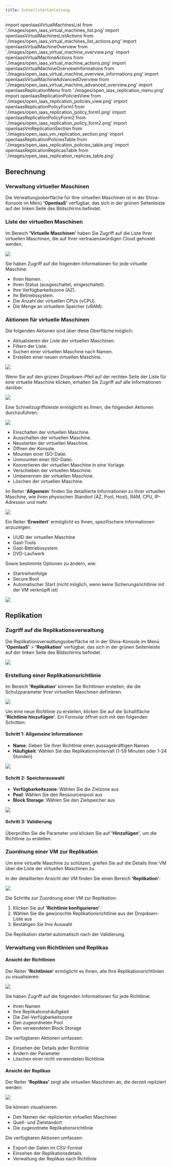 ```yaml
---
title: Schnellstartanleitung
---
```

import openIaasVirtualMachinesList from './images/open_iaas_virtual_machines_list.png'
import openIaasVirtualMachinesListActions from './images/open_iaas_virtual_machines_list_actions.png'
import openIaasVirtualMachineOverview from './images/open_iaas_virtual_machine_overview.png'
import openIaasVirtualMachineActions from './images/open_iaas_virtual_machine_actions.png'
import openIaasVirtualMachineOverviewInformations from './images/open_iaas_virtual_machine_overview_informations.png'
import openIaasVirtualMachineAdvancedOverview from './images/open_iaas_virtual_machine_advanced_overview.png'
import openIaasReplicationMenu from './images/open_iaas_replication_menu.png'
import openIaasReplicationPoliciesView from './images/open_iaas_replication_policies_view.png'
import openIaasReplicationPolicyForm1 from './images/open_iaas_replication_policy_form1.png'
import openIaasReplicationPolicyForm2 from './images/open_iaas_replication_policy_form2.png'
import openIaasVmReplicationSection from './images/open_iaas_vm_replication_section.png'
import openIaasReplicationPoliciesTable from './images/open_iaas_replication_policies_table.png'
import openIaasReplicationReplicasTable from './images/open_iaas_replication_replicas_table.png'

## Berechnung

### Verwaltung virtueller Maschinen

Die Verwaltungsoberfläche für Ihre virtuellen Maschinen ist in der Shiva-Konsole im Menü __'OpenIaaS'__ verfügbar, das sich in der grünen Seitenleiste auf der linken Seite des Bildschirms befindet.

### Liste der virtuellen Maschinen

Im Bereich __'Virtuelle Maschinen'__ haben Sie Zugriff auf die Liste Ihrer virtuellen Maschinen, die auf Ihrer vertrauenswürdigen Cloud gehostet werden.

<img src={openIaasVirtualMachinesList} />

Sie haben Zugriff auf die folgenden Informationen für jede virtuelle Maschine:

- Ihren Namen.
- Ihren Status (ausgeschaltet, eingeschaltet).
- Ihre Verfügbarkeitszone (AZ).
- Ihr Betriebssystem.
- Die Anzahl der virtuellen CPUs (vCPU).
- Die Menge an virtuellem Speicher (vRAM).

### Aktionen für virtuelle Maschinen

Die folgenden Aktionen sind über diese Oberfläche möglich:

- Aktualisieren der Liste der virtuellen Maschinen.
- Filtern der Liste.
- Suchen einer virtuellen Maschine nach Namen.
- Erstellen einer neuen virtuellen Maschine.

<img src={openIaasVirtualMachinesListActions} />

Wenn Sie auf den grünen Dropdown-Pfeil auf der rechten Seite der Liste für eine virtuelle Maschine klicken, erhalten Sie Zugriff auf alle Informationen darüber.

<img src={openIaasVirtualMachineOverview} />

Eine Schnellzugriffsleiste ermöglicht es Ihnen, die folgenden Aktionen durchzuführen:

<img src={openIaasVirtualMachineActions} />

- Einschalten der virtuellen Maschine.
- Ausschalten der virtuellen Maschine.
- Neustarten der virtuellen Maschine.
- Öffnen der Konsole.
- Mounten einer ISO-Datei.
- Unmounten einer ISO-Datei.
- Konvertieren der virtuellen Maschine in eine Vorlage.
- Verschieben der virtuellen Maschine.
- Umbenennen der virtuellen Maschine.
- Löschen der virtuellen Maschine.

Im Reiter '__Allgemein__' finden Sie detaillierte Informationen zu Ihrer virtuellen Maschine, wie ihren physischen Standort (AZ, Pool, Host), RAM, CPU, IP-Adressen und mehr.

<img src={openIaasVirtualMachineOverviewInformations} />

Ein Reiter '__Erweitert__' ermöglicht es Ihnen, spezifischere Informationen anzuzeigen:

- UUID der virtuellen Maschine
- Gast-Tools
- Gast-Betriebssystem
- DVD-Laufwerk

Sowie bestimmte Optionen zu ändern, wie:

- Startreihenfolge
- Secure Boot
- Automatischer Start (nicht möglich, wenn keine Sicherungsrichtlinie mit der VM verknüpft ist)

<img src={openIaasVirtualMachineAdvancedOverview} />

## Replikation

### Zugriff auf die Replikationsverwaltung

Die Replikationsverwaltungsoberfläche ist in der Shiva-Konsole im Menü __'OpenIaaS'__ > __'Replikation'__ verfügbar, das sich in der grünen Seitenleiste auf der linken Seite des Bildschirms befindet.

<img src={openIaasReplicationMenu} />

### Erstellung einer Replikationsrichtlinie

Im Bereich __'Replikation'__ können Sie Richtlinien erstellen, die die Schutzparameter Ihrer virtuellen Maschinen definieren.

<img src={openIaasReplicationPoliciesView} />

Um eine neue Richtlinie zu erstellen, klicken Sie auf die Schaltfläche __'Richtlinie hinzufügen'__. Ein Formular öffnet sich mit den folgenden Schritten:

#### Schritt 1: Allgemeine Informationen

- __Name__: Geben Sie Ihrer Richtlinie einen aussagekräftigen Namen
- __Häufigkeit__: Wählen Sie das Replikationsintervall (1-59 Minuten oder 1-24 Stunden)

<img src={openIaasReplicationPolicyForm1} />

#### Schritt 2: Speicherauswahl

- __Verfügbarkeitszone__: Wählen Sie die Zielzone aus
- __Pool__: Wählen Sie den Ressourcenpool aus
- __Block Storage__: Wählen Sie den Zielspeicher aus

<img src={openIaasReplicationPolicyForm2} />

#### Schritt 3: Validierung

Überprüfen Sie die Parameter und klicken Sie auf __'Hinzufügen'__, um die Richtlinie zu erstellen.

### Zuordnung einer VM zur Replikation

Um eine virtuelle Maschine zu schützen, greifen Sie auf die Details Ihrer VM über die Liste der virtuellen Maschinen zu.

In der detaillierten Ansicht der VM finden Sie einen Bereich __'Replikation'__:

<img src={openIaasVmReplicationSection} />

Die Schritte zur Zuordnung einer VM zur Replikation:

1. Klicken Sie auf __'Richtlinie konfigurieren'__
2. Wählen Sie die gewünschte Replikationsrichtlinie aus der Dropdown-Liste aus
3. Bestätigen Sie Ihre Auswahl

Die Replikation startet automatisch nach der Validierung.

### Verwaltung von Richtlinien und Replikas

#### Ansicht der Richtlinien

Der Reiter __'Richtlinien'__ ermöglicht es Ihnen, alle Ihre Replikationsrichtlinien zu visualisieren:

<img src={openIaasReplicationPoliciesTable} />

Sie haben Zugriff auf die folgenden Informationen für jede Richtlinie:

- Ihren Namen
- Ihre Replikationshäufigkeit
- Die Ziel-Verfügbarkeitszone
- Den zugeordneten Pool
- Den verwendeten Block Storage

Die verfügbaren Aktionen umfassen:

- Einsehen der Details jeder Richtlinie
- Ändern der Parameter
- Löschen einer nicht verwendeten Richtlinie

#### Ansicht der Replikas

Der Reiter __'Replikas'__ zeigt alle virtuellen Maschinen an, die derzeit repliziert werden:

<img src={openIaasReplicationReplicasTable} />

Sie können visualisieren:

- Den Namen der replizierten virtuellen Maschinen
- Quell- und Zielstandort
- Die zugeordnete Replikationsrichtlinie

Die verfügbaren Aktionen umfassen:

- Export der Daten im CSV-Format
- Einsehen der Replikationsdetails
- Verwaltung der Replikas nach Richtlinie
